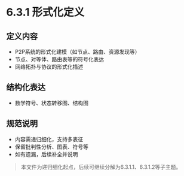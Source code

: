 # 6.3.1 形式化定义

## 定义内容

- P2P系统的形式化建模（如节点、路由、资源发现等）
- 节点、对等体、路由表等的符号化表达
- 网络拓扑与协议的形式化描述

## 结构化表达

- 数学符号、状态转移图、结构图

## 规范说明

- 内容需递归细化，支持多表征
- 保留批判性分析、图表、符号等
- 如有遗漏，后续补全并说明

> 本文件为递归细化起点，后续可继续分解为6.3.1.1、6.3.1.2等子主题。
